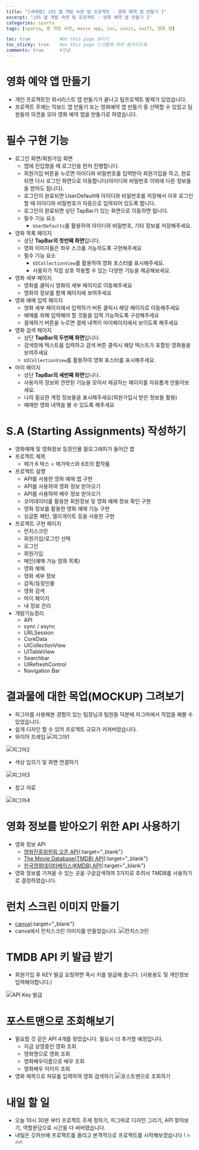 ```yaml
---
title: "[내배캠] iOS 앱 개발 숙련 팀 프로젝트 - 영화 예약 앱 만들기 1"
excerpt: "iOS 앱 개발 숙련 팀 프로젝트 - 영화 예약 앱 만들기 1"
categories: sparta
tags: [sparta, 앱 개발 숙련, movie app, ios, uikit, swift, 영화 앱]

toc: true           #On this page 보이기 
toc_sticky: true    #on this page 스크롤에 따라 움직이도록 
comments: true      #댓글
---
```


# 영화 예약 앱 만들기 
- 개인 프로젝트인 위시리스트 앱 만들기가 끝나고 팀프로젝트 발제가 있었습니다. 
- 프로젝트 주제는 킥보드 앱 만들기 또는 영화예약 앱 만들기 중 선택할 수 있었고 팀원들의 의견을 모아 영화 예약 앱을 만들기로 하였습니다. 

# 필수 구현 기능 
- 로그인 화면/회원가입 화면
    - 앱에 진입했을 때 로그인을 먼저 진행합니다.
    - 회원가입 버튼을 누르면 아이디와 비밀번호를 입력받아 회원가입을 하고, 완료되면 다시 로그인 화면으로 이동합니다(아이디와 비밀번호 이외에 다른 정보들을 받아도 됩니다).
    - 로그인이 완료되면 UserDefault에 아이디와 비밀번호를 저장해서 이후 로그인할 때 아이디와 비밀번호가 자동으로 입력되어 있도록 합니다.
    - 로그인이 완료되면 상단 TapBar가 있는 화면으로 이동하면 됩니다.
    - 필수 기능 요소
        - `UserDefaults`를 활용하여 아이디와 비밀번호, 기타 정보를 저장해주세요.
- 영화 목록 페이지
    - 상단 **TapBar의 첫번째 화면**입니다.
    - 영화 이미지들은 좌우 스크롤 가능하도록 구현해주세요
    - 필수 기능 요소
        - `UICollectionView`를 활용하여 영화 포스터를 표시해주세요.
        - 사용자가 직접 상호 작용할 수 있는 다양한 기능을 제공해보세요.
- 영화 세부 페이지
    - 영화를 클릭시 영화의 세부 페이지로 이동해주세요
    - 영화의 정보를 함께 페이지에 보여주세요
- 영화 예매 입력 페이지
    - 영화 세부 페이지에서 입력하기 버튼 클릭시 해당 페이지로 이동해주세요
    - 예매를 위해 입력해야 할 것들을 입력 가능하도록 구성해주세요
    - 결제하기 버튼을 누르면 결제 내역이 마이페이지에서 보이도록 해주세요
- 영화 검색 페이지
    - 상단 **TapBar의 두번째 화면**입니다.
    - 검색창에 텍스트를 입력하고 검색 버튼 클릭시 해당 텍스트가 포함된 영화들을 보여주세요
    - `UICollectionView`를 활용하여 영화 포스터를 표시해주세요.
- 마이 페이지
    - 상단 **TapBar의 세번째 화면**입니다.
    - 사용자의 정보와 관련된 기능을 모아서 제공하는 페이지를 자유롭게 만들어보세요.
    - 나의 필요한 계정 정보들을 표시해주세요(회원가입시 받은 정보들 활용)
    - 예매한 영화 내역을 볼 수 있도록 해주세요

# S.A (Starting Assignments) 작성하기 
- 영화예매 및 영화정보 등장인물 필모그래피가 들어간 앱
- 프로젝트 제목
    - 메가 6 박스 = 메가박스와 6조의 합작품
- 프로젝트 설명
    - API를 사용한 영화 예매 앱 구현
    - API를 사용하여 영화 정보 받아오기
    - API를 사용하여 배우 정보 받아오기
    - 코어데이터를 활용한 회원정보 및 영화 예매 정보 확인 구현
    - 영화 정보를 활용한 영화 예매 기능 구현
    - 싱글톤 패턴, 델리게이트 등을 사용한 구현
- 프로젝트 구현 페이지
    - 런치스크린
    - 회원가입/로그인 선택
    - 로그인
    - 회원가입
    - 메인(예매 가능 영화 목록)
    - 영화 예매
    - 영화 세부 정보
    - 감독/등장인물
    - 영화 검색
    - 마이 페이지
    - 내 정보 관리
- 개발기능정리
    - API
    - sync / async
    - URLSession
    - CoreData
    - UICollectionView
    - UITableView
    - Searchbar
    - UIRefreshControl
    - Navigation Bar

# 결과물에 대한 목업(MOCKUP) 그려보기
- 피그마를 사용해본 경험이 있는 팀장님과 팀원들 덕분에 피그마에서 작업을 해볼 수 있었습니다. 
- 쉽게 디자인 할 수 있어 프로젝트 규모가 커져버렸습니다. 
- 와이어 프레임 
![피그마1](../../assets/images/categories/sparta/2024-04-22-mega6box1.png)

![피그마2](../../assets/images/categories/sparta/2024-04-22-mega6box2.png)

- 색상 입히기 및 화면 연결하기 

![피그마3](../../assets/images/categories/sparta/2024-04-22-mega6box3.png)

- 참고 자료 

![피그마4](../../assets/images/categories/sparta/2024-04-22-mega6box4.png)

# 영화 정보를 받아오기 위한 API 사용하기 
- 영화 정보 API 
    - [영화진흥위원회 오픈 API](https://www.kobis.or.kr/kobisopenapi/homepg/main/main.do){:target="_blank"}
    - [The Movie Database(TMDB) API](https://www.themoviedb.org/){:target="_blank"}
    - [한국영화데이터베이스(KMDB) API](https://www.kmdb.or.kr/info/api/apiList?menuIndex=119){:target="_blank"}
- 영화 정보를 가져올 수 있는 곳을 구글검색하여 3가지로 추려서 TMDB를 사용하기로 결정하였습니다. 

# 런치 스크린 이미지 만들기 
- [canva](https://www.canva.com/){:target="_blank"}
- canva에서 런치스크린 이미지를 만들었습니다. 
![런치스크린](../../assets/images/categories/sparta/2024-04-22-mega6box5.png)

# TMDB API 키 발급 받기 
- 회원가입 후 KEY 발급 요청하면 즉시 키를 발급해 줍니다. (사용용도 및 개인정보 입력해야합니다.)

![API Key 발급](../../assets/images/categories/sparta/2024-04-22-mega6box6.png)

# 포스트맨으로 조회해보기
- 필요할 것 같은 API 4개를 찾았습니다. 필요시 더 추가할 예정입니다. 
    - 지금 상영중인 영화 조회 
    - 영화명으로 영화 조회 
    - 영화배우이름으로 배우 조회  
    - 영화배우 이미지 조회  
- 영화 제목으로 파묘를 입력하여 영화 검색하기 
![포스트맨으로 조회하기](../../assets/images/categories/sparta/2024-04-22-mega6box7.png)

# 내일 할 일 
- 오늘 10시 30분 부터 프로젝트 주제 정하기, 피그마로 디자인 그리기, API 찾아보기, 역할분담으로 시간을 다 써버렸습니다. 
- 내일은 깃허브에 프로젝트를 올리고 본격적으로 프로젝트를 시작해보겠습니다 ! 🔥🔥🔥 